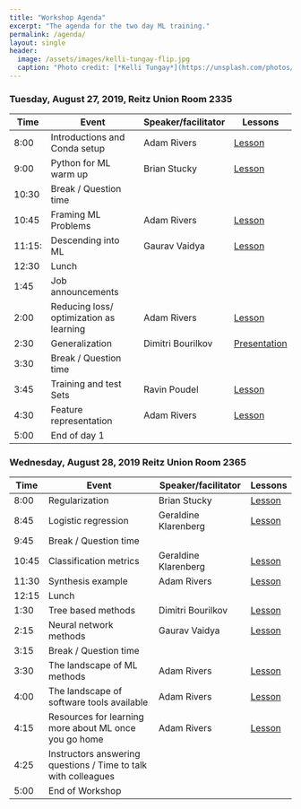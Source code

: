 ```yaml
---
title: "Workshop Agenda"
excerpt: "The agenda for the two day ML training."
permalink: /agenda/
layout: single
header:
  image: /assets/images/kelli-tungay-flip.jpg
  caption: "Photo credit: [*Kelli Tungay*](https://unsplash.com/photos/2LJ4rqK2qfU)"
---
```


### Tuesday, August 27, 2019, Reitz Union Room 2335

Time | Event | Speaker/facilitator | Lessons
---- | ----- | ------------------- | -------
8:00 | Introductions and Conda setup | Adam Rivers | [Lesson](https://usda-ars-gbru.github.io/ml-training-site/setup/)
9:00 | Python for ML warm up | Brian Stucky | [Lesson](https://nbviewer.jupyter.org/github/USDA-ARS-GBRU/ml-training-site/blob/master/assets/nb-lessons/01_Python_for_ML_warm_up.ipynb)
10:30 | Break / Question time |  
10:45 | Framing ML Problems | Adam Rivers | [Lesson](https://nbviewer.jupyter.org/github/USDA-ARS-GBRU/ml-training-site/blob/master/assets/nb-lessons/02_Framing_ML_problems.ipynb)
11:15: | Descending into ML | Gaurav Vaidya | [Lesson](https://nbviewer.jupyter.org/github/USDA-ARS-GBRU/ml-training-site/blob/master/assets/nb-lessons/03_Descending_into_ML.ipynb)
12:30 | Lunch |
1:45 | Job announcements
2:00 | Reducing loss/ optimization as learning| Adam Rivers | [Lesson](https://nbviewer.jupyter.org/github/USDA-ARS-GBRU/ml-training-site/blob/master/assets/nb-lessons/04_Reducing_loss_optimization_as_learning.ipynb)
2:30 |Generalization| Dimitri Bourilkov | [Presentation](/ml-training-site/assets/nb-lessons/db190827.pdf)
3:30 | Break / Question time
3:45 |Training and test Sets| Ravin Poudel | [Lesson](https://nbviewer.jupyter.org/github/USDA-ARS-GBRU/ml-training-site/blob/master/assets/nb-lessons/06_training_and_datasets.ipynb)
4:30 |Feature representation | Adam Rivers |[Lesson](https://nbviewer.jupyter.org/github/USDA-ARS-GBRU/ml-training-site/blob/master/assets/nb-lessons/08_Feature_representation.ipynb)
5:00 | End of day 1 | |



### Wednesday, August 28, 2019 Reitz Union Room 2365

Time | Event | Speaker/facilitator | Lessons
---- | ----- | ------------------- | -------
8:00| Regularization| Brian Stucky | [Lesson](https://nbviewer.jupyter.org/github/USDA-ARS-GBRU/ml-training-site/blob/master/assets/nb-lessons/09_Regularization.ipynb)
8:45| Logistic regression| Geraldine Klarenberg | [Lesson](https://nbviewer.jupyter.org/github/USDA-ARS-GBRU/ml-training-site/blob/master/assets/nb-lessons/10_logistic_regression.ipynb)
9:45 | Break / Question time | |
10:45 |Classification metrics| Geraldine Klarenberg | [Lesson](https://nbviewer.jupyter.org/github/USDA-ARS-GBRU/ml-training-site/blob/master/assets/nb-lessons/11_classification_metrics.ipynb)
11:30 | Synthesis example | Adam Rivers| [Lesson](https://nbviewer.jupyter.org/github/USDA-ARS-GBRU/ml-training-site/blob/master/assets/nb-lessons/07_synthesis_example.ipynb)
12:15 | Lunch | |
1:30|Tree based methods | Dimitri Bourilkov | [Lesson](https://nbviewer.jupyter.org/github/USDA-ARS-GBRU/ml-training-site/blob/master/assets/nb-lessons/12_Tree_based_methods.ipynb)  
2:15 |Neural network methods| Gaurav Vaidya | [Lesson](https://nbviewer.jupyter.org/github/USDA-ARS-GBRU/ml-training-site/blob/master/assets/nb-lessons/13_neural_network_methods.ipynb)
3:15 | Break / Question time
3:30 |The landscape of ML methods| Adam Rivers | [Lesson](https://nbviewer.jupyter.org/github/USDA-ARS-GBRU/ml-training-site/blob/master/assets/nb-lessons/14_the_landscape_of_ML_methods.ipynb)
4:00|The landscape of software tools available| Adam Rivers | [Lesson](https://nbviewer.jupyter.org/github/USDA-ARS-GBRU/ml-training-site/blob/master/assets/nb-lessons/15_the_landscape_of_ml_software.ipynb)
4:15 |Resources for learning more about ML once you go home|  Adam Rivers | [Lesson](https://nbviewer.jupyter.org/github/USDA-ARS-GBRU/ml-training-site/blob/master/assets/nb-lessons/16_Resources_home_ml_learning.ipynb)
4:25 | Instructors answering questions / Time to talk with colleagues
5:00 | End of Workshop
